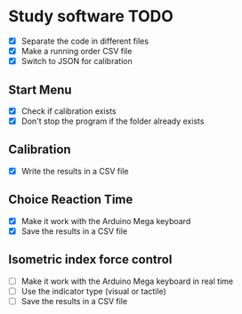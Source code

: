 # Study software TODO
- [x] Separate the code in different files
- [x] Make a running order CSV file
- [x] Switch to JSON for calibration

## Start Menu
- [x] Check if calibration exists
- [x] Don't stop the program if the folder already exists

## Calibration
- [x] Write the results in a CSV file

## Choice Reaction Time
- [x] Make it work with the Arduino Mega keyboard
- [x] Save the results in a CSV file

## Isometric index force control
- [ ] Make it work with the Arduino Mega keyboard in real time
- [ ] Use the indicator type (visual or tactile)
- [ ] Save the results in a CSV file
